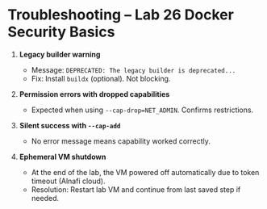 # Troubleshooting – Lab 26 Docker Security Basics

1. **Legacy builder warning**  
   - Message: `DEPRECATED: The legacy builder is deprecated...`  
   - Fix: Install `buildx` (optional). Not blocking.

2. **Permission errors with dropped capabilities**  
   - Expected when using `--cap-drop=NET_ADMIN`. Confirms restrictions.

3. **Silent success with `--cap-add`**  
   - No error message means capability worked correctly.

4. **Ephemeral VM shutdown**  
   - At the end of the lab, the VM powered off automatically due to token timeout (Alnafi cloud).  
   - Resolution: Restart lab VM and continue from last saved step if needed.

